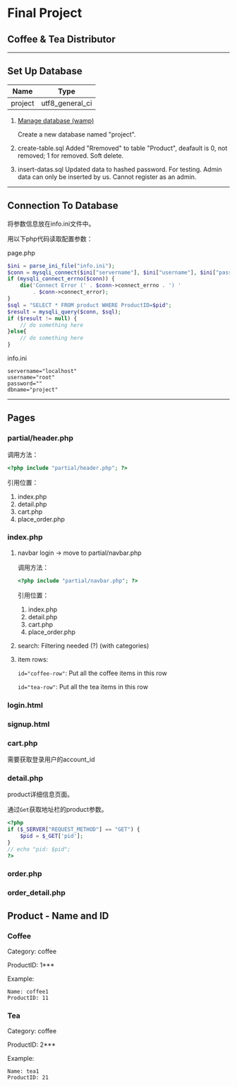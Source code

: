 # Final Project

## Coffee & Tea Distributor

---

## Set Up Database

|     Name     |       Type      |
| :----------: | :-------------: |
|  project     | utf8_general_ci |

1. [Manage database (wamp)](http://localhost/phpmyadmin/index.php)

    Create a new database named "project".

2. create-table.sql
Added "Rremoved" to table "Product", deafault is 0, not removed; 1 for removed. Soft delete.

3. insert-datas.sql
Updated data to hashed password. For testing.
Admin data can only be inserted by us. Cannot register as an admin.

---

## Connection To Database

将参数信息放在info.ini文件中。

用以下php代码读取配置参数：

page.php

```php
$ini = parse_ini_file("info.ini");
$conn = mysqli_connect($ini["servername"], $ini["username"], $ini["password"], $ini["dbname"]);
if (mysqli_connect_errno($conn)) {
    die('Connect Error (' . $conn->connect_errno . ') '
        . $conn->connect_error);
}
$sql = "SELECT * FROM product WHERE ProductID=$pid";
$result = mysqli_query($conn, $sql);
if ($result != null) {
    // do something here
}else{
    // do something here
}
```

info.ini

```
servername="localhost"
username="root"
password=""
dbname="project"
```

---

## Pages

### partial/header.php
调用方法：

```php
<?php include "partial/header.php"; ?>
```

引用位置：

1. index.php
2. detail.php
3. cart.php 
4. place_order.php

### index.php

1. navbar login -> move to partial/navbar.php

    调用方法：

    ```php
    <?php include "partial/navbar.php"; ?>
    ```

    引用位置：
    
    1. index.php
    2. detail.php
    3. cart.php 
    4. place_order.php

2. search: Filtering needed (?) (with categories)

3. item rows: 

    `id="coffee-row"`: Put all the coffee items in this row

    `id="tea-row"`: Put all the tea items in this row


### login.html

### signup.html


### cart.php

需要获取登录用户的account_id

### detail.php

product详细信息页面。

通过`Get`获取地址栏的product参数。

``` php
<?php
if ($_SERVER["REQUEST_METHOD"] == "GET") {
    $pid = $_GET['pid'];
}
// echo "pid: $pid";
?>
```

### order.php

### order_detail.php


## Product - Name and ID

### Coffee

Category: coffee

ProductID: 1***

Example:

    Name: coffee1
    ProductID: 11

### Tea

Category: coffee

ProductID: 2***

Example:

    Name: tea1
    ProductID: 21
